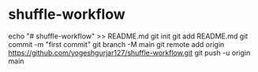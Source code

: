 # shuffle-workflow

echo "# shuffle-workflow" >> README.md
git init
git add README.md
git commit -m "first commit"
git branch -M main
git remote add origin https://github.com/yogeshgurjar127/shuffle-workflow.git
git push -u origin main
